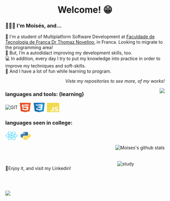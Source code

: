   <h1 align="center">Welcome! 😁</h1>
  <h3 align="left">🧑🏾‍💻 I'm Moisés, and...</h3>
  
  🚀 I'm a student of Multiplatform Software Development at [Faculdade de Tecnologia de Franca Dr Thomaz Novelino](https://site.fatecfranca.edu.br/cursos/dsm), in       Franca. Looking to migrate to the programming area! 
  <br>
  📝 But, I’m a autodidact improving my development skills, too.
  <br>
  💻 In addition, every day I try to put my knowledge into practice in order to improve my techniques and soft-skills.
  <br>
  👻 And I have a lot of fun while learning to program.
  
  *<p align="right"> Viste my repositories to see more, of my works!</p>*
  
  <img align="right" src="https://github-readme-stats.vercel.app/api/top-langs/?username=VerissimoMoises&langs_count=12&layout=compact&theme=midnight-purple">
   
  <h3 align="left"> languages and tools: (learning) </h3>
  
  <p>
  <img align="center" alt="GIT" height="33" width="33" src="https://www.vectorlogo.zone/logos/git-scm/git-scm-icon.svg"/>
  <img align="center" alt="HTML" height="30" width="40" src="https://raw.githubusercontent.com/devicons/devicon/master/icons/html5/html5-original.svg">
  <img align="center" alt="CSS" height="30" width="40" src="https://raw.githubusercontent.com/devicons/devicon/master/icons/css3/css3-original.svg">
  <img align="center" alt="Js" height="30" width="40" src="https://raw.githubusercontent.com/devicons/devicon/master/icons/javascript/javascript-plain.svg">
  </p>
  
  <h3 >languages seen in college:</h3>
  
  <p align="left">
  <img align="center" alt="React" height="30" width="40" src="https://raw.githubusercontent.com/devicons/devicon/master/icons/react/react-original.svg">
  <img align="center" alt="Python" height="30" width="40" src="https://raw.githubusercontent.com/devicons/devicon/master/icons/python/python-original.svg">
  </p>

 <img align="right" src="https://github-readme-stats.vercel.app/api?username=VerissimoMoises&show_icons=true&theme=midnight-purple&line_height=30" alt="Moises's github stats"/>
 
 <br>
 <br>
 <br>
 <img alt="study" align="right" height="150" width="150" src="https://cdn.pixabay.com/photo/2013/07/12/12/49/computer-146329_960_720.png"/>
 
 🍿Enjoy it, and visit my Linkedin! 
 
 <br>
 <br>
        
  <a href="https://www.linkedin.com/in/souzamoises/" target="_blank"><img src="https://img.shields.io/badge/-LinkedIn-%230077B5?style=for-the-badge&logo=linkedin&logoColor=white" target="_blank"></a> 
  
  
